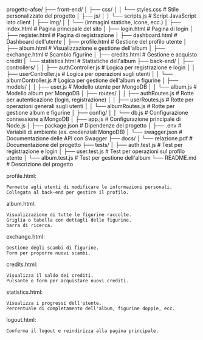 progetto-afse/
├── front-end/
│   ├── css/
│   │   └── styles.css               # Stile personalizzato del progetto
│   ├── js/
│   │   └── scripts.js               # Script JavaScript lato client
│   ├── img/
│   │   └── (immagini statiche, icone, ecc.)
│   ├── index.html                   # Pagina principale del sito
│   ├── login.html                   # Pagina di login
│   ├── register.html                # Pagina di registrazione
│   ├── dashboard.html               # Dashboard dell'utente
│   ├── profile.html                 # Gestione del profilo utente
│   ├── album.html                   # Visualizzazione e gestione dell'album
│   ├── exchange.html                # Scambio figurine
│   ├── credits.html                 # Gestione e acquisto crediti
│   └── statistics.html              # Statistiche dell'album
├── back-end/
│   ├── controllers/
│   │   ├── authController.js        # Logica per registrazione e login
│   │   ├── userController.js        # Logica per operazioni sugli utenti
│   │   └── albumController.js       # Logica per gestione dell'album e figurine
│   ├── models/
│   │   ├── user.js                  # Modello utente per MongoDB
│   │   └── album.js                 # Modello album per MongoDB
│   ├── routes/
│   │   ├── authRoutes.js            # Rotte per autenticazione (login, registrazione)
│   │   ├── userRoutes.js            # Rotte per operazioni generali sugli utenti
│   │   └── albumRoutes.js           # Rotte per gestione album e figurine
│   ├── config/
│   │   └── db.js                    # Configurazione connessione a MongoDB
│   ├── app.js                       # Configurazione principale di Node.js
│   ├── package.json                 # Dipendenze del progetto
│   ├── .env                         # Variabili di ambiente (es. credenziali MongoDB)
│   └── swagger.json                 # Documentazione delle API con Swagger
├── docs/
│   └── relazione.pdf                # Documentazione del progetto
├── tests/
│   ├── auth.test.js                 # Test per registrazione e login
│   ├── user.test.js                 # Test per operazioni sul profilo utente
│   └── album.test.js                # Test per gestione dell'album
└── README.md                        # Descrizione del progetto






profile.html:

    Permette agli utenti di modificare le informazioni personali.
    Collegata al back-end per gestire il profilo.

album.html:

    Visualizzazione di tutte le figurine raccolte.
    Griglia o tabella con dettagli delle figurine.
    barra di ricerca.

exchange.html:

    Gestione degli scambi di figurine.
    Form per proporre nuovi scambi.

credits.html:

    Visualizza il saldo dei crediti.
    Pulsante o form per acquistare nuovi crediti.

statistics.html:

    Visualizza i progressi dell'utente.
    Percentuale di completamento dell'album, figurine doppie, ecc.

logout.html:

    Conferma il logout e reindirizza alla pagina principale.